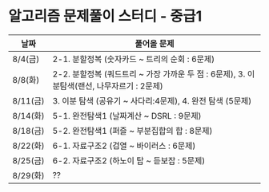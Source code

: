 # 알고리즘 문제풀이 스터디 - 중급1

날짜|풀어올 문제
---|---
8/4(금) | 2-1. 분할정복 (숫자카드 ~ 트리의 순회 : 6문제)
8/8(화) | 2-2. 분할정복 (쿼드트리 ~ 가장 가까운 두 점 : 6문제), 3. 이분탐색(랜선, 나무자르기 : 2문제)
8/11(금) | 3. 이분 탐색 (공유기 ~ 사다리:4문제), 4. 완전 탐색 (5문제)
8/14(화) | 5-1. 완전탐색1 (날짜계산 ~ DSRL : 9문제) 
8/18(금) | 5-2. 완전탐색1 (퍼즐 ~ 부분집합의 합 : 8문제)
8/22(화) | 6-1. 자료구조2 (검열 ~ 바이러스 : 6문제)
8/25(금) | 6-2. 자료구조2 (하노이 탑 ~ 듣보잡 : 5문제)
8/29(화) | ??